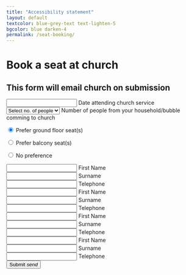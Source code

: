 ```yaml
---
title: "Accessibility statement"
layout: default
textcolor: blue-grey-text text-lighten-5
bgcolor: blue darken-4
permalink: /seat-booking/
---
```


# Book a seat at church

## This form will email church on submission
<div class="row">
  <form action="mailto:woodcock3@gmail.com" class="col s12" method="POST" enctype="multipart/form-data" name="EmailTestForm">
    <div class="row">
      <div class="input-field col s12 m6 offset-3">
        <input type="text" class="datepicker">
        <label> Date attending church service</label>
      </div>
      <div class="input-field col s12"> 
        <div class="input-field">
          <select>
            <option value="" disabled selected>Select no. of people</option>
            <option value="1">1</option>
            <option value="2">2</option>
            <option value="3">3</option>
            <option value="4">4</option>
            <option value="5">5</option>
            <option value="6">6</option>
            <option value="7">7</option>
            <option value="8">8</option>
            <option value="9">9</option>
            <option value="10">10</option>
          </select>
          <label>Number of people from your household/bubble comming to church</label>
        </div>
      </div>
    </div>
    <div class="row">
      <div class="input-field col s12 m6">
        <form action="#">
          <p>
            <label>
              <input class="with-gap" name="seat-type" type="radio" checked />
              <span>Prefer ground floor seat(s)</span>
            </label>
          </p>
          <p>
            <label>
              <input class="with-gap" name="seat-type" type="radio" />
              <span>Prefer balcony seat(s)</span>
            </label>
          </p>
          <p>
            <label>
              <input class="with-gap" name="seat-type" type="radio"  />
              <span>No preference</span>
            </label>
          </p>
        </form>
      </div>
    </div>
    <div class="row">
      <div class="input-field col s12 m4">
        <input id="icon_prefix" type="text" class="validate">
        <label for="icon_prefix">First Name</label>
      </div>
      <div class="input-field col s12 m4">
        <input id="icon_prefix" type="text" class="validate">
        <label for="icon_prefix">Surname</label>
      </div>
      <div class="input-field col s12 m4">
        <input id="icon_telephone" type="tel" class="validate">
        <label for="icon_telephone">Telephone</label>
      </div>
    </div>
    <div class="row">
      <div class="input-field col s12 m4">
        <input id="icon_prefix" type="text" class="validate">
        <label for="icon_prefix">First Name</label>
      </div>
      <div class="input-field col s12 m4">
        <input id="icon_prefix" type="text" class="validate">
         <label for="icon_prefix">Surname</label>
      </div>
      <div class="input-field col s12 m4">
        <input id="icon_telephone" type="tel" class="validate">
        <label for="icon_telephone">Telephone</label>
      </div>
    </div>
    <div class="row">
      <div class="input-field col s12 m4">
        <input id="icon_prefix" type="text" class="validate">
        <label for="icon_prefix">First Name</label>
      </div>
      <div class="input-field col s12 m4">
        <input id="icon_prefix" type="text" class="validate">
         <label for="icon_prefix">Surname</label>
      </div>
      <div class="input-field col s12 m4">
        <input id="icon_telephone" type="tel" class="validate">
        <label for="icon_telephone">Telephone</label>
      </div>
    </div>
    <div class="row">
      <div class="input-field col s12 m4">
        <input id="icon_prefix" type="text" class="validate">
        <label for="icon_prefix">First Name</label>
      </div>
      <div class="input-field col s12 m4">
        <input id="icon_prefix" type="text" class="validate">
         <label for="icon_prefix">Surname</label>
      </div>
      <div class="input-field col s12 m4">
        <input id="icon_telephone" type="tel" class="validate">
        <label for="icon_telephone">Telephone</label>
      </div>
    </div>
    <button class="btn-large waves-effect waves-light" type="submit" name="action">Submit
    <i class="material-icons right">send</i>
    </button>
  </form>
</div>


